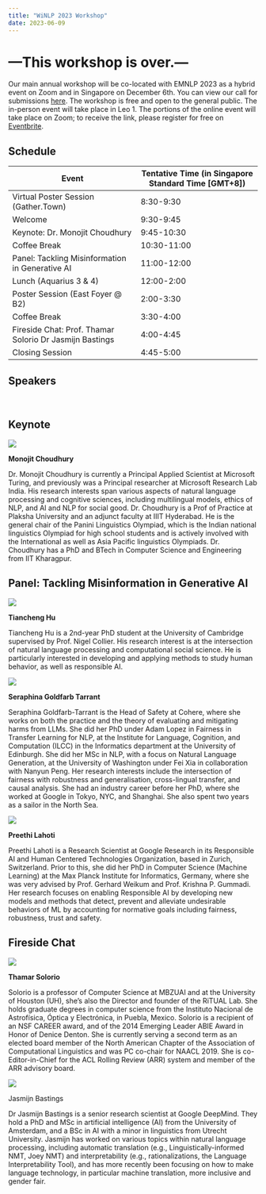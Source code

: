 ```yaml
---
title: "WiNLP 2023 Workshop"
date: 2023-06-09
---
```


# —This workshop is over.—

Our main annual workshop will be co-located with EMNLP 2023 as a hybrid event on Zoom and in Singapore on December 6th. You can view our call for submissions [here](https://www.winlp.org/winlp-2023-workshop/winlp-2023-call-for-submissions/ "WiNLP 2022 – Call for Submissions"). The workshop is free and open to the general public. The in-person event will take place in Leo 1. The portions of the online event will take place on Zoom; to receive the link, please register for free on [Eventbrite](https://www.eventbrite.com/e/winlp-emnlp-2023-tickets-763200512277?aff=oddtdtcreator).

## Schedule

| Event | Tentative Time (in Singapore Standard Time \[GMT+8\]) |
| --- | --- |
| Virtual Poster Session (Gather.Town) | 8:30-9:30 |
| Welcome | 9:30-9:45 |
| Keynote: Dr. Monojit Choudhury | 9:45-10:30 |
| Coffee Break | 10:30-11:00 |
| Panel: Tackling Misinformation in Generative AI | 11:00-12:00 |
| Lunch (Aquarius 3 & 4) | 12:00-2:00 |
| Poster Session (East Foyer @ B2) | 2:00-3:30 |
| Coffee Break | 3:30-4:00 |
| Fireside Chat: Prof. Thamar Solorio Dr Jasmijn Bastings | 4:00-4:45 |
| Closing Session | 4:45-5:00 |

## Speakers

 

## Keynote

![](images/Choudhury-246x300.png)

**Monojit Choudhury**

Dr. Monojit Choudhury is currently a Principal Applied Scientist at Microsoft Turing, and previously was a Principal researcher at Microsoft Research Lab India. His research interests span various aspects of natural language processing and cognitive sciences, including multilingual models, ethics of NLP, and AI and NLP for social good. Dr. Choudhury is a Prof of Practice at Plaksha University and an adjunct faculty at IIIT Hyderabad. He is the general chair of the Panini Linguistics Olympiad, which is the Indian national linguistics Olympiad for high school students and is actively involved with the International as well as Asia Pacific linguistics Olympiads. Dr. Choudhury has a PhD and BTech in Computer Science and Engineering from IIT Kharagpur.

## Panel: Tackling Misinformation in Generative AI

![](images/hu-227x300.png)

**Tiancheng Hu**

Tiancheng Hu is a 2nd-year PhD student at the University of Cambridge supervised by Prof. Nigel Collier. His research interest is at the intersection of natural language processing and computational social science. He is particularly interested in developing and applying methods to study human behavior, as well as responsible AI. 

![](images/image5-300x225.png)

**Seraphina Goldfarb Tarrant**

Seraphina Goldfarb-Tarrant is the Head of Safety at Cohere, where she works on both the practice and the theory of evaluating and mitigating harms from LLMs. She did her PhD under Adam Lopez in Fairness in Transfer Learning for NLP, at the Institute for Language, Cognition, and Computation (ILCC) in the Informatics department at the University of Edinburgh. She did her MSc in NLP, with a focus on Natural Language Generation, at the University of Washington under Fei Xia in collaboration with Nanyun Peng. Her research interests include the intersection of fairness with robustness and generalisation, cross-lingual transfer, and causal analysis. She had an industry career before her PhD, where she worked at Google in Tokyo, NYC, and Shanghai. She also spent two years as a sailor in the North Sea.

![](images/lahoti.png)

**Preethi Lahoti**

Preethi Lahoti is a Research Scientist at Google Research in its Responsible AI and Human Centered Technologies Organization, based in Zurich, Switzerland. Prior to this, she did her PhD in Computer Science (Machine Learning) at the Max Planck Institute for Informatics, Germany, where she was very advised by Prof. Gerhard Weikum and Prof. Krishna P. Gummadi. Her research focuses on enabling Responsible AI by developing new models and methods that detect, prevent and alleviate undesirable behaviors of ML by accounting for normative goals including fairness, robustness, trust and safety.

## Fireside Chat

![](images/solorio-200x300.png)

**Thamar Solorio**

Solorio is a professor of Computer Science at MBZUAI and at the University of Houston (UH), she’s also the Director and founder of the RiTUAL Lab. She holds graduate degrees in computer science from the Instituto Nacional de Astrofísica, Óptica y Electrónica, in Puebla, Mexico. Solorio is a recipient of an NSF CAREER award, and of the 2014 Emerging Leader ABIE Award in Honor of Denice Denton. She is currently serving a second term as an elected board member of the North American Chapter of the Association of Computational Linguistics and was PC co-chair for NAACL 2019. She is co-Editor-in-Chief for the ACL Rolling Review (ARR) system and member of the ARR advisory board.

![](images/PXL_20231007_075031417_exported_685_1696683630645-EDIT-300x300.png)

Jasmijn Bastings

Dr Jasmijn Bastings is a senior research scientist at Google DeepMind. They hold a PhD and MSc in artificial intelligence (AI) from the University of Amsterdam, and a BSc in AI with a minor in linguistics from Utrecht University. Jasmijn has worked on various topics within natural language processing, including automatic translation (e.g., Linguistically-informed NMT, Joey NMT) and interpretability (e.g., rationalizations, the Language Interpretability Tool), and has more recently been focusing on how to make language technology, in particular machine translation, more inclusive and gender fair.
